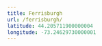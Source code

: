 ```yaml
---
title: Ferrisburgh
url: /ferrisburgh/
latitude: 44.205711900000004
longitude: -73.24629730000001
---
```

